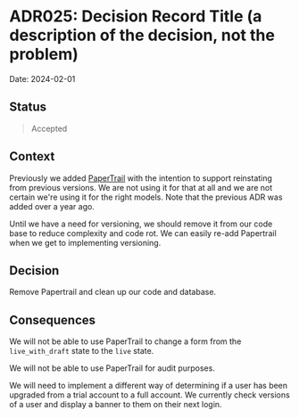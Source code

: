 # ADR025: Decision Record Title (a description of the decision, not the problem)

Date: 2024-02-01

## Status

> Accepted

## Context

Previously we added [PaperTrail](ADR013-use-paper-trail-gem-for-auditing-and-record-backups.md) with the intention to support reinstating from previous versions. We are not using it for that at all and we are not certain we're using it for the right models. Note that the previous ADR was added over a year ago.

Until we have a need for versioning, we should remove it from our code base to reduce complexity and code rot. We can easily re-add Papertrail when we get to implementing versioning.

## Decision

Remove Papertrail and clean up our code and database.

## Consequences
We will not be able to use PaperTrail to change a form from the `live_with_draft` state to the `live` state.

We will not be able to use PaperTrail for audit purposes.

We will need to implement a different way of determining if a user has been upgraded from a trial account to a full account. We currently check versions of a user and display a banner to them on their next login.
